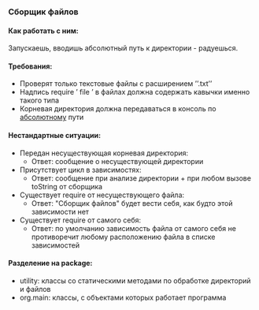 ### Сборщик файлов

#### Как работать с ним:

Запускаешь, вводишь абсолютный путь к директории - радуешься.

#### Требования:

* Проверят только текстовые файлы с расширением ’’.txt’’
* Надпись require ’ file ’ в файлах должна содержать кавычки именно такого типа
* Корневая директория должна передаваться в консоль по <ins>абсолютному</ins> пути

#### Нестандартные ситуации:

* Передан несуществующая корневая директория:
    * Ответ: сообщение о несуществующей директории
* Присутствует цикл в зависимостях:
    * Ответ: сообщение при анализе директории + при любом вызове toString от сборщика
* Существует require от несуществующего файла:
    * Ответ: "Сборщик файлов" будет вести себя, как будто этой зависимости нет
* Существует require от самого себя:
    * Ответ: по умолчанию зависимость файла от самого себя не противоречит любому расположению файла в списке
      зависимостей

#### Разделение на package:

* utility: классы со статическими методами по обработке директорий и файлов
* org.main: классы, с объектами которых работает программа
